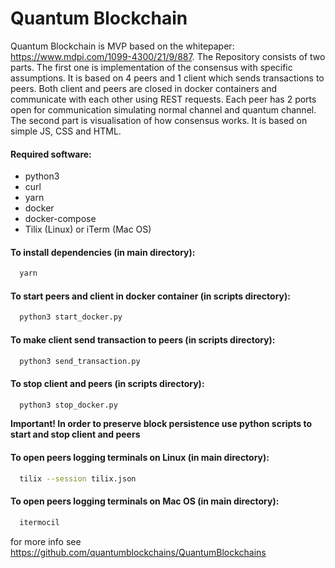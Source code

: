 # Quantum Blockchain

Quantum Blockchain is MVP based on the whitepaper: https://www.mdpi.com/1099-4300/21/9/887.
The Repository consists of two parts. The first one is implementation of the consensus with specific assumptions. It is based on 4 peers and 1 client which sends transactions to peers. Both client and peers are closed in docker containers and communicate with each other using REST requests. Each peer has 2 ports open for communication simulating normal channel and quantum channel. The second part is visualisation of how consensus works. It is based on simple JS, CSS and HTML.

#### Required software:

  * python3
  * curl
  * yarn
  * docker
  * docker-compose
  * Tilix (Linux) or iTerm (Mac OS)


#### To install dependencies (in main directory):

```sh
  yarn
```

#### To start peers and client in docker container (in scripts directory):

```sh
  python3 start_docker.py
```

#### To make client send transaction to peers (in scripts directory):

```sh
  python3 send_transaction.py
```

#### To stop client and peers (in scripts directory):

```sh
  python3 stop_docker.py
```

**Important! In order to preserve block persistence use python scripts to start and stop client and peers**


#### To open peers logging terminals on Linux (in main directory):

```sh
  tilix --session tilix.json
```

#### To open peers logging terminals on Mac OS (in main directory):

```sh
  itermocil
```
for more info see https://github.com/quantumblockchains/QuantumBlockchains 
